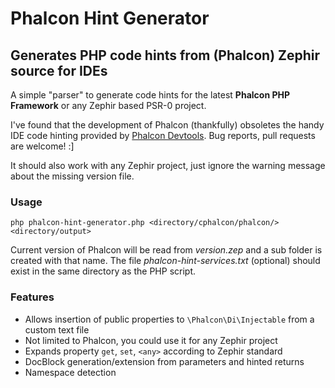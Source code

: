 # Phalcon Hint Generator

## Generates PHP code hints from (Phalcon) Zephir source for IDEs

A simple "parser" to generate code hints for the latest **Phalcon PHP Framework** or any Zephir based PSR-0 project.

I've found that the development of Phalcon (thankfully) obsoletes the handy IDE code hinting provided by [Phalcon Devtools](https://github.com/phalcon/phalcon-devtools).
Bug reports, pull requests are welcome! :]

It should also work with any Zephir project, just ignore the warning message about the missing version file.


### Usage

```
php phalcon-hint-generator.php <directory/cphalcon/phalcon/> <directory/output>
```
Current version of Phalcon will be read from *version.zep* and a sub folder is created with that name.
The file *phalcon-hint-services.txt* (optional) should exist in the same directory as the PHP script.


### Features

 * Allows insertion of public properties to ```\Phalcon\Di\Injectable``` from a custom text file
 * Not limited to Phalcon, you could use it for any Zephir project
 * Expands property ```get```, ```set```, ```<any>``` according to Zephir standard
 * DocBlock generation/extension from parameters and hinted returns
 * Namespace detection
